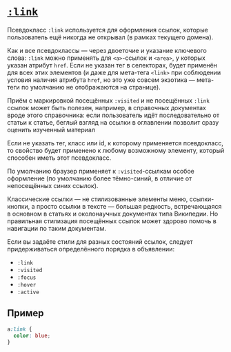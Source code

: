 # [`:link`](../index.md)

Псевдокласс `:link` используется для оформления ссылок, которые пользователь ещё никогда не открывал (в рамках текущего домена).

Как и все псевдоклассы — через двоеточие и указание ключевого слова: `:link` можно применять для `<a>`-ссылок и `<area>`, у которых указан атрибут `href`. Если не указан тег в селекторах, будет применён для всех этих элементов (и даже для мета-тега `<link>` при соблюдении условия наличия атрибута `href`, но это уже совсем экзотика — мета-теги по умолчанию не отображаются на странице).

Приём с маркировкой посещённых `:visited` и не посещённых `:link` ссылок может быть полезен, например, в справочных документах вроде этого справочника: если пользователь идёт последовательно от статьи к статье, беглый взгляд на ссылки в оглавлении позволит сразу оценить изученный материал

Если не указать тег, класс или id, к которому применяется псевдокласс, то свойство будет применено к любому возможному элементу, который способен иметь этот псевдокласс.

По умолчанию браузер применяет к `:visited`-ссылкам особое оформление (по умолчанию более тёмно-синий, в отличие от непосещённых синих ссылок).

Классические ссылки — не стилизованные элементы меню, ссылки-кнопки, а просто ссылки в тексте — большая редкость, встречающаяся в основном в статьях и околонаучных документах типа Википедии. Но правильная стилизация посещённых ссылок может здорово помочь в навигации по таким документам.

Если вы задаёте стили для разных состояний ссылок, следует придерживаться определённого порядка в объявлении:

- `:link`
- `:visited`
- `:focus`
- `:hover`
- `:active`

## Пример

```css
a:link {
  color: blue;
}
```
